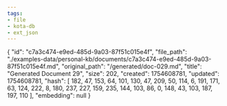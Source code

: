```yaml
---
tags:
- file
- kota-db
- ext_json
---
```

{
  "id": "c7a3c474-e9ed-485d-9a03-87f51c015e4f",
  "file_path": "./examples-data/personal-kb/documents/c7a3c474-e9ed-485d-9a03-87f51c015e4f.md",
  "original_path": "/generated/doc-029.md",
  "title": "Generated Document 29",
  "size": 202,
  "created": 1754608781,
  "updated": 1754608781,
  "hash": [
    182,
    47,
    153,
    64,
    101,
    130,
    47,
    209,
    50,
    114,
    6,
    191,
    171,
    63,
    124,
    222,
    8,
    180,
    237,
    227,
    159,
    235,
    144,
    103,
    86,
    0,
    148,
    43,
    103,
    187,
    197,
    110
  ],
  "embedding": null
}